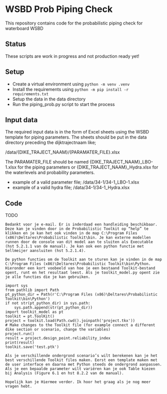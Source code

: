 # WSBD Prob Piping Check

This repository contains code for the probabilistic piping check for waterboard WSBD

## Status

These scripts are work in progress and not production ready yet!

## Setup

* Create a virtual environment using ```python -m venv .venv```
* Install the requirements using ```python -m pip install -r requirements.txt```
* Setup the data in the data directory
* Run the piping_prob.py script to start the process

## Input data

The required input data is in the form of Excel sheets using the WSBD template for piping parameters. The sheets should be put in the data directory preceding the dijktrajectnaam like;

/data/{DIKE_TRAJECT_NAAM}/{PARAMATER_FILE}.xlsx

The PARAMATER_FILE should be named {DIKE_TRAJECT_NAAM}_LBO-1.xlsx for the piping parameters or {DIKE_TRAJECT_NAAM}_Hydra.xlsx for the waterlevels and probability parameters.

* example of a valid parameter file; /data/34-1/34-1_LBO-1.xlsx
* example of a valid hydra file; /data/34-1/34-1_Hydra.xlsx

## Code

TODO 

```
Bedankt voor je e-mail. Er is inderdaad een handleiding beschikbaar. Deze kan je vinden door in de Probabilistic Toolkit op “help” te klikken en je kan het ook vinden in de map C:\Program Files (x86)\Deltares\Probabilistic Toolkit\bin. Je kan externe modellen runnen door de console van dit model aan te sluiten als Executable (hst 5.2.1.1 van de manual). Je kan ook een python functie met Sellmeijer aansluiten (hst 5.2.1.4).

De python functies om de Toolkit aan te sturen kan je vinden in de map C:\Program Files (x86)\Deltares\Probabilistic Toolkit\bin\Python. Hieronder een kort voobeeld van hoe je een bestaand Toolkit-bestand opent, runt en het resultaat leest. Als je toolkit_model.py opent zie je alle functies die je kan gebruiken.

import sys
from pathlib import Path
pt_python_dir = Path(r'C:\Program Files (x86)\Deltares\Probabilistic Toolkit\bin\Python')
if not str(pt_python_dir) in sys.path:
    sys.path.append(str(pt_python_dir))
import toolkit_model as pt
toolkit = pt.ToolKit()
project = toolkit.load(Path.cwd().joinpath('project.tkx'))
# Make changes to the Toolkit file (for example connect a different dike section or scenario, change the variables)
project.run()
result = project.design_point.reliability_index
print(result)
toolkit.save('test.ptk')

Als je verschillende ondergrond scenario’s wilt berekenen kan je het best verschillende Toolkit files maken. Eerst een template maken met de user interface en daarna met Python steeds de ondergrond aanpassen. Als je een bepaalde parameter wilt variëren kan je ook Table kiezen bij Analysis (Figure 6.1 en hst 8.2.2 van de manual).

Hopelijk kan je Hiermee verder. Ik hoor het graag als je nog meer vragen hebt.
```